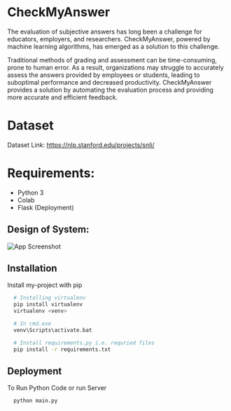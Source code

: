 # CheckMyAnswer
The evaluation of subjective answers has long been a challenge for educators, employers, and  researchers. CheckMyAnswer, powered by machine learning algorithms, 
has emerged as a  solution to this challenge.

Traditional methods of grading and assessment can be time-consuming, prone to human error. As 
a result, organizations may struggle to accurately assess the answers provided by employees or 
students, leading to suboptimal performance and decreased productivity. CheckMyAnswer 
provides a solution by automating the evaluation process and providing more accurate and 
efficient feedback.

# Dataset
Dataset Link: https://nlp.stanford.edu/projects/snli/

# Requirements:

- Python 3
- Colab
- Flask (Deployment)

## Design of System:
![App Screenshot](https://blogger.googleusercontent.com/img/b/R29vZ2xl/AVvXsEhYVxwVPxXSbRBfrKvOlN8Wy5dpTzrMGqLIspUJMQBHX5jv-KlcYXTVO0AtJcqT72d5BTAXe1XPH2YY2VOK35V_V7GnhGyHRFqasQmdsDn0Vv8jZTzyrzekfqj-TRkCmv6dfs8XY1ojcX_WF3eeGZitXkBUMBpm8IDHURb-KFo0Orx7RG0j-D5RsLp-nW6F/s1600/Home4.png)



## Installation

Install my-project with pip

```bash
  # Installing virtualenv
  pip install virtualenv
  virtualenv <venv>

  # In cmd.exe
  venv\Scripts\activate.bat

  # Install requirements.py i.e. requried files
  pip install -r requirements.txt
```

## Deployment

To Run Python Code or run Server

```bash
  python main.py
```

